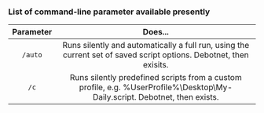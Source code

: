 ### List of command-line parameter available presently

Parameter| Does...
:-----:|:-----:
`/auto`|Runs silently and automatically a full run, using the current set of saved script options. Debotnet, then exisits.
`/c`|Runs silently predefined scripts from a custom profile, e.g. %UserProfile%\Desktop\My-Daily.script. Debotnet, then exists.
